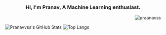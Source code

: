 <h3 align="center">Hi, I'm Pranav, A Machine Learning enthusiast.</h3>

<p align="right"> <img src="https://komarev.com/ghpvc/?username=praanavss&label=Profile%20views&color=0e75b6&style=flat" alt="praanavss" /> </p>

![Pranavvss's GitHub Stats](https://github-readme-stats.vercel.app/api?username=pranavvss&count_private=true&show_icons=true&theme=tokyonight)
![Top Langs](https://github-readme-stats.vercel.app/api/top-langs/?username=pranavvss&langs_count=8&layout=compact&show_icons=true&theme=radical)
